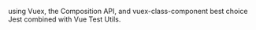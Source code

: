 
using Vuex, the Composition API, and vuex-class-component
best choice Jest combined with Vue Test Utils.
